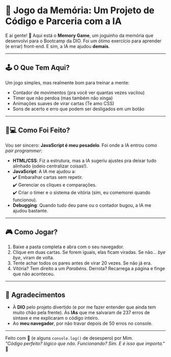 # 🧠 Jogo da Memória: Um Projeto de Código e Parceria com a IA

E aí gente! 👋 Aqui está o **Memory Game**, um joguinho da memória que desenvolvi para o Bootcamp da DIO. Foi um ótimo exercício para aprender (e errar) front-end. E sim, a IA me ajudou **demais**.

---

## 🕹️ **O Que Tem Aqui?**
Um jogo simples, mas realmente bom para treinar a mente:
- Contador de movimentos (pra você ver quantas vezes vacilou)
- Timer que não perdoa (mas também não xinga)
- Animações suaves de virar cartas (Te amo CSS)
- Sons de acerto e erro que podem ser desligados em um botão

---

## 🧑💻 **Como Foi Feito?**
Vou ser sincero: **JavaScript é meu pesadelo**. Foi onde a IA entrou como *pair programmer*:
- **HTML/CSS**: Fiz a estrutura, mas a IA sugeriu ajustes pra deixar tudo alinhado (odeio centralizar coisas!).
- **JavaScript**: A IA me ajudou a:  
  ✔️ Embaralhar cartas sem repetir.  
  ✔️ Gerenciar os cliques e comparações.  
  ✔️ Criar o timer e o sistema de vitória (sim, eu comemorei quando funcionou).
- **Debugging**: Quando tudo deu pane ou o contador bugou, a IA me ajudou bastante.

---

## 🎮 **Como Jogar?**
1. Baixe a pasta completa e abra com o seu navegador.
2. Clique em duas cartas. Se forem iguais, elas ficam viradas. Se não… *bye bye*, viram de volta.
3. Tente achar todos os pares antes de virar 20 vezes. Se não já era.
4. Vitória? Tem direito a um *Parabéns*. Derrota? Recarrega a página e finge que não aconteceu.

---

## 🙌 **Agradecimentos**
- À **DIO** pelo projeto divertido (e por me fazer entender que ainda tem muito chão pela frente).
Às **IAs** que me salvaram de 237 erros de sintaxe e me explicaram o código inteiro.
- Ao **meu navegador**, por não travar depois de 50 erros no console.

---

Feito com 🤯 (e alguns `console.log()` de desespero) por Mim.  
*"Código perfeito? lógico que não. Funcionando? Sim. E é isso que importa."* 🚀


